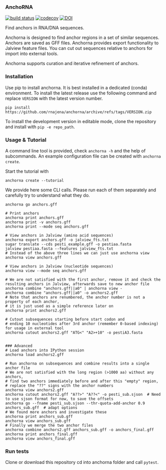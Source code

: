 ### AnchoRNA
[![build status](https://github.com/rnajena/anchorna/workflows/tests/badge.svg)](https://github.com/rnajena/anchorna/actions)
[![codecov](https://codecov.io/gh/rnajena/anchorna/branch/master/graph/badge.svg)](https://codecov.io/gh/rnajena/anchorna)
[![DOI](https://zenodo.org/badge/DOI/10.5281/zenodo.12190267.svg)](https://doi.org/10.5281/zenodo.12190267)

Find anchors in RNA/DNA sequences.

Anchorna is designed to find anchor regions in a set of similar sequences. Anchors are saved as GFF files.
Anchorna provides export functionality to Jalview feature files. You can cut out sequences relative to anchors for import into external tools.

Anchorna supports curation and iterative refinement of anchors.

### Installation

Use pip to install anchorna. It is best installed in a dedicated (conda) environment.
To install the latest release use the following command and replace `VERSION` with the latest version number.

```
pip install https://github.com/rnajena/anchorna/archive/refs/tags/VERSION.zip

```

To install the development version in editable mode, clone the repository and install with `pip -e repo_path`.

### Usage & Tutorial

A command line tool is provided, check `anchorna -h` and the help of subcommands. An example configuration file can be created with `anchorna create`.

Start the tutorial with

```
anchorna create --tutorial
```

We provide here some CLI calls. Please run each of them separately and carefully try to understand what they do.

```
anchorna go anchors.gff

# Print anchors
anchorna print anchors.gff
anchorna print -v anchors.gff
anchorna print --mode seq anchors.gff

# View anchors in Jalview (amino acid sequences)
anchorna export anchors.gff -o jalview_fts.txt
sugar translate --cds pesti_example.gff -o pestiaa.fasta
jalview pestiaa.fasta --features jalview_fts.txt
# Instead of the above three lines we can just use anchorna view
anchorna view anchors.gff

# View anchors in Jalview (nucleotide sequences)
anchorna view --mode seq anchors.gff

# We are not satisfied with the first anchor, remove it and check the resulting anchors in Jalview, afterwards save to new anchor file
anchorna combine "anchors.gff||a0" | anchorna view -
anchorna combine "anchors.gff||a0" -o anchors2.gff
# Note that anchors are renumbered, the anchor number is not a property of each anchor,
# it is just used as a simple reference later on
anchorna print anchors2.gff

# Cutout subsequences starting before start codon and
# ending 10 nucleotides after 3rd anchor (remember 0-based indexing) for usage in external tool
anchorna cutout anchors2.gff "ATG<" "A2>+10" -o pestiA3.fasta


### Advanced
# Load anchors into IPython session
anchorna load anchors2.gff

# Run anchorna on subsequences and combine results into a single anchor file
# We are not satisfied with the long region (>1000 aa) without any anchors,
# find two anchors immediately before and after this "empty" region,
# replace the "??" signs with the anchor numbers
anchorna view anchors2.gff
anchorna cutout anchors2.gff "A??>" "A??<" -o pesti_sub.sjson  # Need to use sjson format for now, to save the offsets
anchorna go --fname pesti_sub.sjson --thr-quota-add-anchor 0.9 anchors_sub.gff  # adapt options
# We found more anchors and investigate these
anchorna print anchors_sub.gff
anchorna view anchors_sub.gff
# Finally we merge the two anchor files
anchorna combine anchors2.gff anchors_sub.gff -o anchors_final.gff
anchorna print anchors_final.gff
anchorna view anchors_final.gff
```

### Run tests

Clone or download this repository cd into anchorna folder and call `pytest`.
